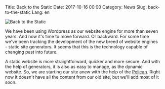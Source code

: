 Title: Back to the Static
Date: 2017-10-16 00:00
Category: News
Slug: back-to-the-static
Lang: en

![Back to the Static]({attach}/images/2017-10-16-back-to-the-static.png)

We have been using Wordpress as our website engine for more than seven years. And now it's time to move forward. Or backward.
For some time we've been tracking the development of the new breed of website engines - static site generators.
It seems that this is the technology capable of changing past into future.

A static website is more straightforward, quicker and more secure. And with the help of generators, it is also as easy to manage, as the dynamic website.
So, we are starting our site anew with the help of the [Pelican](https://blog.getpelican.com/).
Right now it doesn't have all the content from our old site, but we'll add most of it soon.